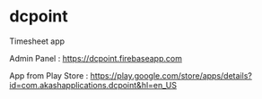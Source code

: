 # dcpoint
Timesheet app

Admin Panel : https://dcpoint.firebaseapp.com

App from Play Store : https://play.google.com/store/apps/details?id=com.akashapplications.dcpoint&hl=en_US
